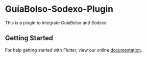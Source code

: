 # GuiaBolso-Sodexo-Plugin
This is a plugin to integrate GuiaBolso and Sodexo

## Getting Started

For help getting started with Flutter, view our online
[documentation](https://flutter.io/).
